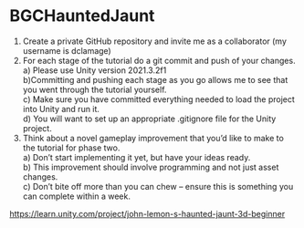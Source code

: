 # BGCHauntedJaunt

1. Create a private GitHub repository and invite me as a collaborator (my username is dclamage)
2. For each stage of the tutorial do a git commit and push of your changes.
  a) Please use Unity version 2021.3.2f1 <br />
  b)Committing and pushing each stage as you go allows me to see that you went through the tutorial yourself. <br />
  c) Make sure you have committed everything needed to load the project into Unity and run it. <br />
  d) You will want to set up an appropriate .gitignore file for the Unity project. <br />
3. Think about a novel gameplay improvement that you’d like to make to the tutorial for phase two. <br />
  a) Don’t start implementing it yet, but have your ideas ready. <br />
  b) This improvement should involve programming and not just asset changes. <br />
  c) Don’t bite off more than you can chew – ensure this is something you can complete within a week. <br />
  
  https://learn.unity.com/project/john-lemon-s-haunted-jaunt-3d-beginner
